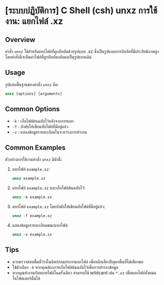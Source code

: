 # [ระบบปฏิบัติการ] C Shell (csh) unxz การใช้งาน: แยกไฟล์ .xz

## Overview
คำสั่ง `unxz` ใช้สำหรับแยกไฟล์ที่ถูกบีบอัดด้วยรูปแบบ .xz ซึ่งเป็นรูปแบบการบีบอัดที่มีประสิทธิภาพสูง โดยคำสั่งนี้จะคืนค่าไฟล์ที่ถูกบีบอัดกลับมาเป็นรูปแบบเดิม

## Usage
รูปแบบพื้นฐานของคำสั่ง `unxz` คือ:

```csh
unxz [options] [arguments]
```

## Common Options
- `-k` : เก็บไฟล์ต้นฉบับไว้หลังจากการแยก
- `-f` : บังคับให้เขียนทับไฟล์ที่มีอยู่แล้ว
- `-v` : แสดงข้อมูลรายละเอียดในระหว่างการทำงาน

## Common Examples
ตัวอย่างการใช้งานคำสั่ง `unxz` มีดังนี้:

1. แยกไฟล์ `example.xz`:
   ```csh
   unxz example.xz
   ```

2. แยกไฟล์ `example.xz` และเก็บไฟล์ต้นฉบับไว้:
   ```csh
   unxz -k example.xz
   ```

3. แยกไฟล์ `example.xz` โดยบังคับให้เขียนทับไฟล์ที่มีอยู่แล้ว:
   ```csh
   unxz -f example.xz
   ```

4. แสดงข้อมูลรายละเอียดขณะแยกไฟล์:
   ```csh
   unxz -v example.xz
   ```

## Tips
- ควรตรวจสอบพื้นที่ว่างในดิสก์ก่อนทำการแยกไฟล์ เพื่อหลีกเลี่ยงปัญหาพื้นที่ไม่เพียงพอ
- ใช้ตัวเลือก `-k` หากคุณต้องการเก็บไฟล์ต้นฉบับไว้เพื่อการสำรองข้อมูล
- หากคุณทำงานกับหลายไฟล์ในครั้งเดียว สามารถใช้ wildcard เช่น `*.xz` เพื่อแยกไฟล์ทั้งหมดในโฟลเดอร์นั้นได้